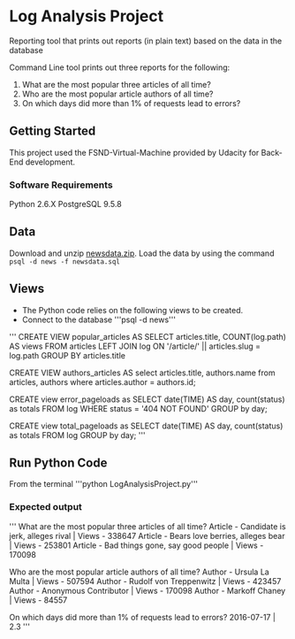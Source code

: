 # Log Analysis Project
Reporting tool that prints out reports (in plain text) based on the data in the database

Command Line tool prints out three reports for the following:
1. What are the most popular three articles of all time?
2. Who are the most popular article authors of all time?
3. On which days did more than 1% of requests lead to errors?

## Getting Started
This project used the FSND-Virtual-Machine provided by Udacity for Back-End development.
### Software Requirements
Python 2.6.X
PostgreSQL 9.5.8

## Data
Download and unzip [newsdata.zip](https://d17h27t6h515a5.cloudfront.net/topher/2016/August/57b5f748_newsdata/newsdata.zip).
Load the data by using the command ```psql -d news -f newsdata.sql```

## Views
- The Python code relies on the following views to be created.
- Connect to the database '''psql -d news'''

'''
CREATE VIEW popular_articles AS
SELECT articles.title,
COUNT(log.path) AS views
FROM articles
LEFT JOIN log ON '/article/' || articles.slug = log.path
GROUP BY articles.title

CREATE VIEW authors_articles AS
select articles.title, authors.name
from articles, authors
where articles.author = authors.id;

CREATE view error_pageloads as
SELECT date(TIME) AS day,
count(status) as totals
FROM log
WHERE status = '404 NOT FOUND'
GROUP by day;

CREATE view total_pageloads as
SELECT date(TIME) AS day,
count(status) as totals
FROM log
GROUP by day;
'''

## Run Python Code
From the terminal '''python LogAnalysisProject.py'''

### Expected output ###
'''
What are the most popular three articles of all time?
Article - Candidate is jerk, alleges rival | Views - 338647
Article - Bears love berries, alleges bear | Views - 253801
Article - Bad things gone, say good people | Views - 170098


Who are the most popular article authors of all time?
Author - Ursula La Multa | Views - 507594
Author - Rudolf von Treppenwitz | Views - 423457
Author - Anonymous Contributor | Views - 170098
Author - Markoff Chaney | Views - 84557


On which days did more than 1% of requests lead to errors?
2016-07-17 | 2.3
'''
